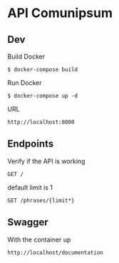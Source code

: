 # API Comunipsum #

## Dev ##

Build Docker
```
$ docker-compose build
```

Run Docker
```
$ docker-compose up -d
```

URL
```
http://localhost:8000
```

## Endpoints ##

Verify if the API is working
```
GET /
```

default limit is 1
```
GET /phrases/{limit*}
```

## Swagger ##

With the container up
```
http://localhost/documentation
```
